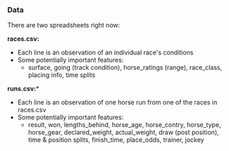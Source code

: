 ### Data
There are two spreadsheets right now:

**races.csv:**
- Each line is an observation of an individual race's conditions
- Some potentially important features:
    - surface, going (track condition), horse_ratings (range), race_class, placing info, time splits

 **runs.csv:***
 - Each line is an observation of one horse run from one of the races in races.csv
 - Some potentially important features:
    - result, won, lengths_behind, horse_age, horse_contry, horse_type, horse_gear, declared_weight, actual_weight, draw (post position), time & position splits, finish_time, place_odds, trainer, jockey 
